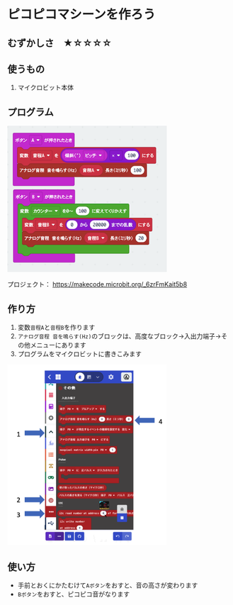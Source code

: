 # ピコピコマシーンを作ろう

## むずかしさ　★☆☆☆☆

## 使うもの
1. マイクロビット本体

## プログラム

<img width="360" src="./picopico.png">

プロジェクト： https://makecode.microbit.org/_6zrFmKait5b8

## 作り方

1. 変数`音程A`と`音程B`を作ります
2. `アナログ音程 音を鳴らす(Hz)`のブロックは、高度なブロック→入出力端子→その他メニューにあります
3. プログラムをマイクロビットに書きこみます

<img width="360" src="./pico_block.png">

## 使い方

* 手前とおくにかたむけて`Aボタン`をおすと、音の高さが変わります
* `Bボタン`をおすと、ピコピコ音がなります

